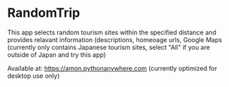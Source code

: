 # RandomTrip

This app selects random tourism sites within the specified distance and provides relavant information (descriptions, homeoage urls, Google Maps
(currently only contains Japanese tourism sites, select "All" if you are outside of Japan and try this app)

Available at: https://amon.pythonanywhere.com
(currently optimized for desktop use only)
